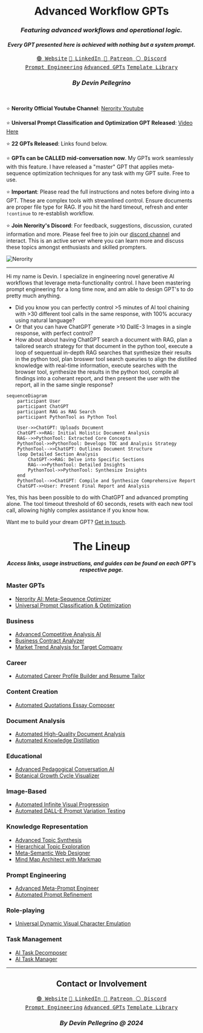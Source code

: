 <div align="center">
  <h1>Advanced Workflow GPTs</h1>
  <h3><i>Featuring advanced workflows and operational logic.</i></h3>
  <h4><i>Every GPT presented here is achieved with nothing but a system prompt.</i></h4>
  <a href="https://nerority.com"><kbd>🟢 Website</kbd></a>
  <a href="https://www.linkedin.com/in/devin-pellegrino-gt/"><kbd>🔵 LinkedIn </kbd></a>
  <a href="https://www.patreon.com/Nerority"><kbd> 🔴 Patreon </kbd></a>
  <a href="https://discord.gg/jBKjsqA6pb"><kbd> ⚪ Discord </kbd></a>
  <br>
  <a href="https://github.com/nerority/Prompt-Engineering-Mastery"><kbd>Prompt Engineering</kbd></a>
  <a href="https://github.com/nerority/Advanced-GPTs"><kbd>Advanced GPTs</kbd></a>
  <a href="https://github.com/nerority/AI-Library"><kbd>Template Library</kbd></a>
  <h3><i>By Devin Pellegrino</i></h3>
</div>

</br>

⭐ **Nerority Official Youtube Channel**: [Nerority Youtube](https://youtube.com/@DevinPellegrino)

⭐ **Universal Prompt Classification and Optimization GPT Released**: [Video Here](https://www.youtube.com/watch?v=FbnUx_N_x-A)

⭐ **22 GPTs Released**: Links found below.

⭐ **GPTs can be CALLED mid-conversation now**. My GPTs work seamlessly with this feature. I have released a "master" GPT that applies meta-sequence optimization techniques for any task with my GPT suite. Free to use. 

⭐ **Important**: Please read the full instructions and notes before diving into a GPT. These are complex tools with streamlined control. Ensure documents are proper file type for RAG. If you hit the hard timeout, refresh and enter `!continue` to re-establish workflow.

⭐ **Join Nerority's Discord**: For feedback, suggestions, discussion, curated information and more. Please feel free to join our [discord channel](https://discord.gg/jBKjsqA6pb) and interact. This is an active server where you can learn more and discuss these topics amongst enthusiasts and skilled prompters.

![Nerority](https://github.com/nerority/Advanced-GPTs/assets/80237923/e99891a8-9645-4e9b-a22c-7fca73177882)

---

Hi my name is Devin. I specialize in engineering novel generative AI workflows that leverage meta-functionality control. I have been mastering prompt engineering for a long time now, and am able to design GPT's to do pretty much anything.

- Did you know you can perfectly control >5 minutes of AI tool chaining with >30 different tool calls in the same response, with 100% accuracy using natural language?
- Or that you can have ChatGPT generate >10 DallE-3 Images in a single response, with perfect control?
- How about about having ChatGPT search a document with RAG, plan a tailored search strategy for that document in the python tool, execute a loop of sequentual in-depth RAG searches that synthesize their results in the python tool, plan broswer tool search queuries to align the distilled knowledge with real-time information, execute searches with the browser tool, synthesize the results in the python tool, compile all findings into a coherant report, and then present the user with the report, all in the same single response? 

```mermaid
sequenceDiagram
    participant User
    participant ChatGPT
    participant RAG as RAG Search
    participant PythonTool as Python Tool

    User->>ChatGPT: Uploads Document
    ChatGPT->>RAG: Initial Holistic Document Analysis
    RAG-->>PythonTool: Extracted Core Concepts
    PythonTool->>PythonTool: Develops TOC and Analysis Strategy
    PythonTool-->>ChatGPT: Outlines Document Structure
    loop Detailed Section Analysis
        ChatGPT->>RAG: Delve into Specific Sections
        RAG-->>PythonTool: Detailed Insights
        PythonTool->>PythonTool: Synthesize Insights
    end
    PythonTool-->>ChatGPT: Compile and Synthesize Comprehensive Report
    ChatGPT->>User: Present Final Report and Analysis
```

Yes, this has been possible to do with ChatGPT and advanced prompting alone. The tool timeout threshold of 60 seconds, resets with each new tool call, allowing highly complex assistance if you know how.

Want me to build your dream GPT? [Get in touch](https://www.nerority.com/contact/).

<div align="center">
<h1>The Lineup</h1>
<h4><i>Access links, usage instructions, and guides can be found on each GPT’s respective page.</i></h4>
</div>


### Master GPTs

- [Nerority AI: Meta-Sequence Optimizer](https://github.com/nerority/Advanced-GPTs/wiki/AI-%E2%80%90-Nerority-AI:-Meta%E2%80%90Sequence-Optimizer)
- [Universal Prompt Classification & Optimization](https://chat.openai.com/g/g-Tm5lWIDub-anth-prompt-refiner)

### Business

- [Advanced Competitive Analysis AI](https://github.com/nerority/Advanced-GPTs/wiki/BIZ-%E2%80%90-Competitive-Analysis-AI)
- [Business Contract Analyzer](https://github.com/nerority/Advanced-GPTs/wiki/BIZ:-Business-Contract-Analyzer)
- [Market Trend Analysis for Target Company](https://github.com/nerority/Advanced-GPTs/wiki/Market-Trend-Analysis-for-Target-Company)

### Career

- [Automated Career Profile Builder and Resume Tailor](https://github.com/nerority/Advanced-GPTs/wiki/CAR-%E2%80%90-Profile-Builder-and-Resume-Tailor)

### Content Creation

- [Automated Quotations Essay Composer](https://github.com/nerority/Advanced-GPTs/wiki/CC-%E2%80%90-Quotations-Essay-Composer)

### Document Analysis

- [Automated High-Quality Document Analysis](https://github.com/nerority/Advanced-GPTs/wiki/DA-%E2%80%90-Quality-Document-Analysis)
- [Automated Knowledge Distillation](https://github.com/nerority/Advanced-GPTs/wiki/DA-%E2%80%90-Knowledge-Distiller)

### Educational

- [Advanced Pedagogical Conversation AI](https://github.com/nerority/Advanced-GPTs/wiki/EDU-%E2%80%90-Adv.-Pedagogical-Conversation-AI)
- [Botanical Growth Cycle Visualizer](https://github.com/nerority/Advanced-GPTs/wiki/EDU-%E2%80%90-Botanical-Growth-Cycle-Visualizer)

### Image-Based

- [Automated Infinite Visual Progression](https://github.com/nerority/Advanced-GPTs/wiki/IMG-%E2%80%90-Inf.-Visual-Progression)
- [Automated DALL-E Prompt Variation Testing](https://github.com/nerority/Advanced-GPTs/wiki/IMG-%E2%80%90-Image-Prompt-Variation-Testing)

### Knowledge Representation

- [Advanced Topic Synthesis](https://github.com/nerority/Advanced-GPTs/wiki/KREP-%E2%80%90-Advanced-Topic-Synthesis)
- [Hierarchical Topic Exploration](https://github.com/nerority/Advanced-GPTs/wiki/KREP-%E2%80%90-Hierarchical-Topic-Exploration)
- [Meta-Semantic Web Designer](https://github.com/nerority/Advanced-GPTs/wiki/Meta%E2%80%90Semantic-Web-Designer)
- [Mind Map Architect with Markmap](https://github.com/nerority/Advanced-GPTs/wiki/KREP-%E2%80%90-Mind-Map-Architect)

### Prompt Engineering

- [Advanced Meta-Prompt Engineer](https://github.com/nerority/Advanced-GPTs/wiki/PE-%E2%80%90-Meta%E2%80%90Prompt-Engineer)
- [Automated Prompt Refinement](https://github.com/nerority/Advanced-GPTs/wiki/PE-%E2%80%90-Prompt-Refinement)

### Role-playing

- [Universal Dynamic Visual Character Emulation](https://github.com/nerority/Advanced-GPTs/wiki/RP-%E2%80%90-Visual-Character-Emulator)

### Task Management

- [AI Task Decomposer](https://github.com/nerority/Advanced-GPTs/wiki/TM-%E2%80%90-AI-Task-Decomposer)
- [AI Task Manager](https://github.com/nerority/Advanced-GPTs/wiki/TM-%E2%80%90-AI-Task-Manager)

---

<div align="center">
  <h2>Contact or Involvement</h2>
  <a href="https://nerority.com"><kbd>🟢 Website</kbd></a>
  <a href="https://www.linkedin.com/in/devin-pellegrino-gt/"><kbd>🔵 LinkedIn </kbd></a>
  <a href="https://www.patreon.com/Nerority"><kbd> 🔴 Patreon </kbd></a>
  <a href="https://discord.gg/jBKjsqA6pb"><kbd> ⚪ Discord </kbd></a>
  <br>
  <a href="https://github.com/nerority/Prompt-Engineering-Mastery"><kbd>Prompt Engineering</kbd></a>
  <a href="https://github.com/nerority/Advanced-GPTs"><kbd>Advanced GPTs</kbd></a>
  <a href="https://github.com/nerority/AI-Library"><kbd>Template Library</kbd></a>
  <h3><i>By Devin Pellegrino @ 2024</i></h3>
</div>
